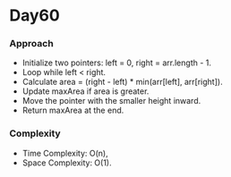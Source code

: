 # Day60

### Approach

- Initialize two pointers: left = 0, right = arr.length - 1.
- Loop while left < right.
- Calculate area = (right - left) * min(arr[left], arr[right]).
- Update maxArea if area is greater.
- Move the pointer with the smaller height inward.
- Return maxArea at the end.

### Complexity

- Time Complexity: O(n),
- Space Complexity: O(1).
